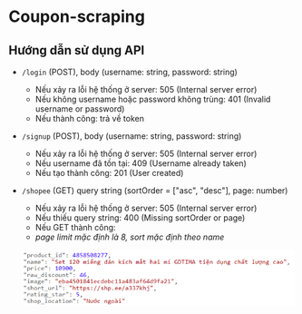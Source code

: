 # Coupon-scraping

## Hướng dẫn sử dụng API

- `/login` (POST), body (username: string, password: string)
    - Nếu xảy ra lỗi hệ thống ở server: 505 (Internal server error)
    - Nếu không username hoặc password không trùng: 401 (Invalid username or password)
    - Nếu thành công: trả về token
- `/signup` (POST), body (username: string, password: string)
    - Nếu xảy ra lỗi hệ thống ở server: 505 (Internal server error)
    - Nếu username đã tồn tại: 409 (Username already taken)
    - Nếu tạo thành công: 201 (User created)
- `/shopee` (GET) query string (sortOrder = ["asc", "desc"], page: number)
    - Nếu xảy ra lỗi hệ thống ở server: 505 (Internal server error)
    - Nếu thiếu query string: 400 (Missing sortOrder or page)
    - Nếu GET thành công:
    - *page limit mặc định là 8, sort mặc định theo name*

    ![Alt text](image.png)